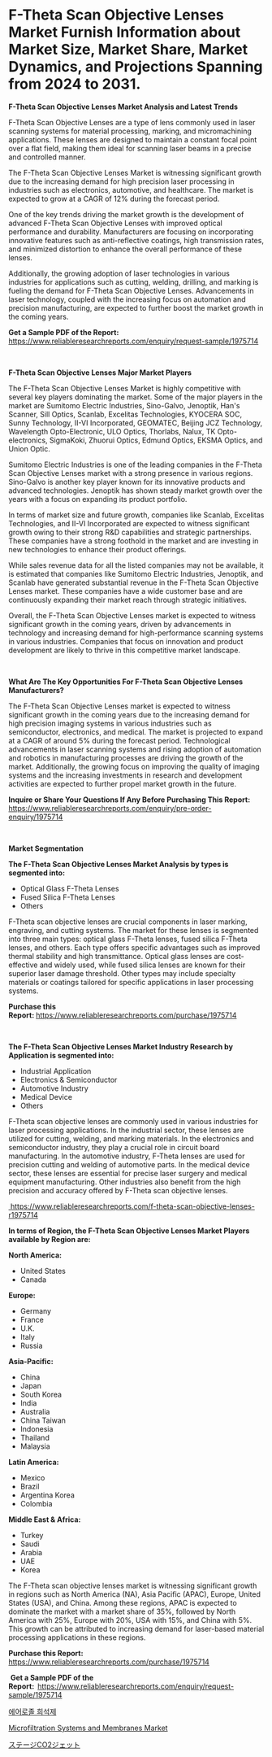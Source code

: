 <p><h1>F-Theta Scan Objective Lenses Market Furnish Information about Market Size, Market Share, Market Dynamics, and Projections Spanning from 2024 to 2031.</h1></p><p><strong>F-Theta Scan Objective Lenses Market Analysis and Latest Trends</strong></p>
<p><p>F-Theta Scan Objective Lenses are a type of lens commonly used in laser scanning systems for material processing, marking, and micromachining applications. These lenses are designed to maintain a constant focal point over a flat field, making them ideal for scanning laser beams in a precise and controlled manner.</p><p>The F-Theta Scan Objective Lenses Market is witnessing significant growth due to the increasing demand for high precision laser processing in industries such as electronics, automotive, and healthcare. The market is expected to grow at a CAGR of 12% during the forecast period. </p><p>One of the key trends driving the market growth is the development of advanced F-Theta Scan Objective Lenses with improved optical performance and durability. Manufacturers are focusing on incorporating innovative features such as anti-reflective coatings, high transmission rates, and minimized distortion to enhance the overall performance of these lenses.</p><p>Additionally, the growing adoption of laser technologies in various industries for applications such as cutting, welding, drilling, and marking is fueling the demand for F-Theta Scan Objective Lenses. Advancements in laser technology, coupled with the increasing focus on automation and precision manufacturing, are expected to further boost the market growth in the coming years.</p></p>
<p><strong>Get a Sample PDF of the Report:&nbsp;</strong> <a href="https://www.reliableresearchreports.com/enquiry/request-sample/1975714">https://www.reliableresearchreports.com/enquiry/request-sample/1975714</a></p>
<p>&nbsp;</p>
<p><strong>F-Theta Scan Objective Lenses Major Market Players</strong></p>
<p><p>The F-Theta Scan Objective Lenses Market is highly competitive with several key players dominating the market. Some of the major players in the market are Sumitomo Electric Industries, Sino-Galvo, Jenoptik, Han's Scanner, Sill Optics, Scanlab, Excelitas Technologies, KYOCERA SOC, Sunny Technology, II-VI Incorporated, GEOMATEC, Beijing JCZ Technology, Wavelength Opto-Electronic, ULO Optics, Thorlabs, Nalux, TK Opto-electronics, SigmaKoki, Zhuorui Optics, Edmund Optics, EKSMA Optics, and Union Optic.</p><p>Sumitomo Electric Industries is one of the leading companies in the F-Theta Scan Objective Lenses market with a strong presence in various regions. Sino-Galvo is another key player known for its innovative products and advanced technologies. Jenoptik has shown steady market growth over the years with a focus on expanding its product portfolio.</p><p>In terms of market size and future growth, companies like Scanlab, Excelitas Technologies, and II-VI Incorporated are expected to witness significant growth owing to their strong R&D capabilities and strategic partnerships. These companies have a strong foothold in the market and are investing in new technologies to enhance their product offerings.</p><p>While sales revenue data for all the listed companies may not be available, it is estimated that companies like Sumitomo Electric Industries, Jenoptik, and Scanlab have generated substantial revenue in the F-Theta Scan Objective Lenses market. These companies have a wide customer base and are continuously expanding their market reach through strategic initiatives.</p><p>Overall, the F-Theta Scan Objective Lenses market is expected to witness significant growth in the coming years, driven by advancements in technology and increasing demand for high-performance scanning systems in various industries. Companies that focus on innovation and product development are likely to thrive in this competitive market landscape.</p></p>
<p>&nbsp;</p>
<p><strong>What Are The Key Opportunities For F-Theta Scan Objective Lenses Manufacturers?</strong></p>
<p><p>The F-Theta Scan Objective Lenses market is expected to witness significant growth in the coming years due to the increasing demand for high precision imaging systems in various industries such as semiconductor, electronics, and medical. The market is projected to expand at a CAGR of around 5% during the forecast period. Technological advancements in laser scanning systems and rising adoption of automation and robotics in manufacturing processes are driving the growth of the market. Additionally, the growing focus on improving the quality of imaging systems and the increasing investments in research and development activities are expected to further propel market growth in the future.</p></p>
<p><strong>Inquire or Share Your Questions If Any Before Purchasing This Report:</strong> <a href="https://www.reliableresearchreports.com/enquiry/pre-order-enquiry/1975714">https://www.reliableresearchreports.com/enquiry/pre-order-enquiry/1975714</a></p>
<p>&nbsp;</p>
<p><strong>Market Segmentation</strong></p>
<p><strong>The F-Theta Scan Objective Lenses Market Analysis by types is segmented into:</strong></p>
<p><ul><li>Optical Glass F-Theta Lenses</li><li>Fused Silica F-Theta Lenses</li><li>Others</li></ul></p>
<p><p>F-Theta scan objective lenses are crucial components in laser marking, engraving, and cutting systems. The market for these lenses is segmented into three main types: optical glass F-Theta lenses, fused silica F-Theta lenses, and others. Each type offers specific advantages such as improved thermal stability and high transmittance. Optical glass lenses are cost-effective and widely used, while fused silica lenses are known for their superior laser damage threshold. Other types may include specialty materials or coatings tailored for specific applications in laser processing systems.</p></p>
<p><strong>Purchase this Report:&nbsp;</strong><a href="https://www.reliableresearchreports.com/purchase/1975714">https://www.reliableresearchreports.com/purchase/1975714</a></p>
<p>&nbsp;</p>
<p><strong>The F-Theta Scan Objective Lenses Market Industry Research by Application is segmented into:</strong></p>
<p><ul><li>Industrial Application</li><li>Electronics & Semiconductor</li><li>Automotive Industry</li><li>Medical Device</li><li>Others</li></ul></p>
<p><p>F-Theta scan objective lenses are commonly used in various industries for laser processing applications. In the industrial sector, these lenses are utilized for cutting, welding, and marking materials. In the electronics and semiconductor industry, they play a crucial role in circuit board manufacturing. In the automotive industry, F-Theta lenses are used for precision cutting and welding of automotive parts. In the medical device sector, these lenses are essential for precise laser surgery and medical equipment manufacturing. Other industries also benefit from the high precision and accuracy offered by F-Theta scan objective lenses.</p></p>
<p><a href="https://www.reliableresearchreports.com/f-theta-scan-objective-lenses-r1975714">&nbsp;https://www.reliableresearchreports.com/f-theta-scan-objective-lenses-r1975714</a></p>
<p><strong>In terms of Region, the F-Theta Scan Objective Lenses Market Players available by Region are:</strong></p>
<p>
    <p> <strong> North America: </strong>
        <ul>
            <li>United States</li>
            <li>Canada</li>
        </ul>
        </p> 
    <p> <strong> Europe: </strong>
        <ul>
            <li>Germany</li>
            <li>France</li>
            <li>U.K.</li>
            <li>Italy</li>
            <li>Russia</li>
        </ul>
        </p> 
    <p> <strong> Asia-Pacific: </strong>
        <ul>
            <li>China</li>
            <li>Japan</li>
            <li>South Korea</li>
            <li>India</li>
            <li>Australia</li>
            <li>China Taiwan</li>
            <li>Indonesia</li>
            <li>Thailand</li>
            <li>Malaysia</li>
        </ul>
        </p> 
    <p> <strong> Latin America: </strong>
        <ul>
            <li>Mexico</li>
            <li>Brazil</li>
            <li>Argentina Korea</li>
            <li>Colombia</li>
        </ul>
        </p> 
    <p> <strong> Middle East & Africa: </strong>
        <ul>
            <li>Turkey</li>
            <li>Saudi</li>
            <li>Arabia</li>
            <li>UAE</li>
            <li>Korea</li>
        </ul>
    </p>
    </p>
<p><p>The F-Theta scan objective lenses market is witnessing significant growth in regions such as North America (NA), Asia Pacific (APAC), Europe, United States (USA), and China. Among these regions, APAC is expected to dominate the market with a market share of 35%, followed by North America with 25%, Europe with 20%, USA with 15%, and China with 5%. This growth can be attributed to increasing demand for laser-based material processing applications in these regions.</p></p>
<p><strong>Purchase this Report: </strong><a href="https://www.reliableresearchreports.com/purchase/1975714">https://www.reliableresearchreports.com/purchase/1975714</a></p>
<p>&nbsp;<strong>Get a Sample PDF of the Report:&nbsp;&nbsp;</strong><a href="https://www.reliableresearchreports.com/enquiry/request-sample/1975714">https://www.reliableresearchreports.com/enquiry/request-sample/1975714</a></p>
<p><strong></strong></p>
<p><p><a href="https://github.com/vss5505pa7z1p/Market-Research-Report-List-1/blob/main/466467641203.md">에어로졸 희석제</a></p><p><a href="https://github.com/sofayahoo2023/Market-Research-Report-List-4/blob/main/microfiltration-systems-and-membranes-market.md">Microfiltration Systems and Membranes Market</a></p><p><a href="https://medium.com/@bertramveum2023/%E3%82%B9%E3%83%86%E3%83%BC%E3%82%B8co2%E3%82%B8%E3%82%A7%E3%83%83%E3%83%88%E5%B8%82%E5%A0%B4-2031%E5%B9%B4%E3%81%BE%E3%81%A7%E3%81%AE%E5%82%BE%E5%90%91-%E4%BA%88%E6%B8%AC-%E7%AB%B6%E4%BA%89%E5%88%86%E6%9E%90-063324f4ce40">ステージCO2ジェット</a></p></p>